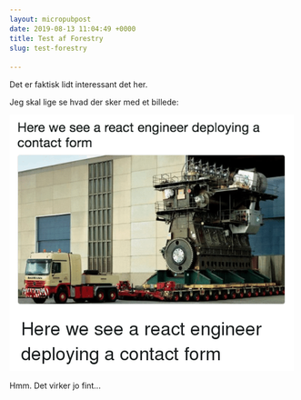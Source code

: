 ```yaml
---
layout: micropubpost
date: 2019-08-13 11:04:49 +0000
title: Test af Forestry
slug: test-forestry

---
```

Det er faktisk lidt interessant det her.

Jeg skal lige se hvad der sker med et billede:

![](/uploads/here-we-see-a-react-engineer-deploying-a-contact-form-29125757.png)

Hmm. Det virker jo fint...